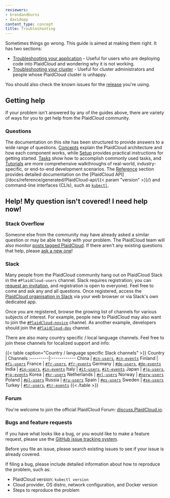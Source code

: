 ```yaml
---
reviewers:
- brendandburns
- davidopp
content_type: concept
title: Troubleshooting
---
```


<!-- overview -->

Sometimes things go wrong. This guide is aimed at making them right. It has
two sections:

* [Troubleshooting your application](/docs/tasks/debug-application-cluster/debug-application/) - Useful
  for users who are deploying code into PlaidCloud and wondering why it is not working.
* [Troubleshooting your cluster](/docs/tasks/debug-application-cluster/debug-cluster/) - Useful
  for cluster administrators and people whose PlaidCloud cluster is unhappy.

You should also check the known issues for the [release](https://github.com/PlaidCloud/PlaidCloud/releases)
you're using.

<!-- body -->

## Getting help

If your problem isn't answered by any of the guides above, there are variety of
ways for you to get help from the PlaidCloud community.

### Questions

The documentation on this site has been structured to provide answers to a wide
range of questions. [Concepts](/docs/concepts/) explain the PlaidCloud
architecture and how each component works, while [Setup](/docs/setup/) provides
practical instructions for getting started. [Tasks](/docs/tasks/) show how to
accomplish commonly used tasks, and [Tutorials](/docs/tutorials/) are more
comprehensive walkthroughs of real-world, industry-specific, or end-to-end
development scenarios. The [Reference](/docs/reference/) section provides
detailed documentation on the [PlaidCloud API](/docs/reference/generated/PlaidCloud-api/{{< param "version" >}}/)
and command-line interfaces (CLIs), such as [`kubectl`](/docs/reference/kubectl/overview/).

## Help! My question isn't covered!  I need help now!

### Stack Overflow

Someone else from the community may have already asked a similar question or may
be able to help with your problem. The PlaidCloud team will also monitor
[posts tagged PlaidCloud](https://stackoverflow.com/questions/tagged/PlaidCloud).
If there aren't any existing questions that help, please
[ask a new one](https://stackoverflow.com/questions/ask?tags=PlaidCloud)!

### Slack

Many people from the PlaidCloud community hang out on PlaidCloud Slack in the `#PlaidCloud-users` channel.
Slack requires registration; you can [request an invitation](https://slack.PlaidCloud.io),
and registration is open to everyone). Feel free to come and ask any and all questions.
Once registered, access the [PlaidCloud organisation in Slack](https://PlaidCloud.slack.com)
via your web browser or via Slack's own dedicated app.

Once you are registered, browse the growing list of channels for various subjects of
interest. For example, people new to PlaidCloud may also want to join the
[`#PlaidCloud-novice`](https://PlaidCloud.slack.com/messages/PlaidCloud-novice) channel. As another example, developers should join the
[`#PlaidCloud-dev`](https://PlaidCloud.slack.com/messages/PlaidCloud-dev) channel.

There are also many country specific / local language channels. Feel free to join
these channels for localized support and info:

{{< table caption="Country / language specific Slack channels" >}}
Country | Channels
:---------|:------------
China | [`#cn-users`](https://PlaidCloud.slack.com/messages/cn-users), [`#cn-events`](https://PlaidCloud.slack.com/messages/cn-events)
Finland | [`#fi-users`](https://PlaidCloud.slack.com/messages/fi-users)
France | [`#fr-users`](https://PlaidCloud.slack.com/messages/fr-users), [`#fr-events`](https://PlaidCloud.slack.com/messages/fr-events)
Germany | [`#de-users`](https://PlaidCloud.slack.com/messages/de-users), [`#de-events`](https://PlaidCloud.slack.com/messages/de-events)
India | [`#in-users`](https://PlaidCloud.slack.com/messages/in-users), [`#in-events`](https://PlaidCloud.slack.com/messages/in-events)
Italy | [`#it-users`](https://PlaidCloud.slack.com/messages/it-users), [`#it-events`](https://PlaidCloud.slack.com/messages/it-events)
Japan | [`#jp-users`](https://PlaidCloud.slack.com/messages/jp-users), [`#jp-events`](https://PlaidCloud.slack.com/messages/jp-events)
Korea | [`#kr-users`](https://PlaidCloud.slack.com/messages/kr-users)
Netherlands | [`#nl-users`](https://PlaidCloud.slack.com/messages/nl-users)
Norway | [`#norw-users`](https://PlaidCloud.slack.com/messages/norw-users)
Poland | [`#pl-users`](https://PlaidCloud.slack.com/messages/pl-users)
Russia | [`#ru-users`](https://PlaidCloud.slack.com/messages/ru-users)
Spain | [`#es-users`](https://PlaidCloud.slack.com/messages/es-users)
Sweden | [`#se-users`](https://PlaidCloud.slack.com/messages/se-users)
Turkey | [`#tr-users`](https://PlaidCloud.slack.com/messages/tr-users), [`#tr-events`](https://PlaidCloud.slack.com/messages/tr-events)
{{< /table >}}

### Forum

You're welcome to join the official PlaidCloud Forum: [discuss.PlaidCloud.io](https://discuss.PlaidCloud.io).

### Bugs and feature requests

If you have what looks like a bug, or you would like to make a feature request,
please use the [GitHub issue tracking system](https://github.com/PlaidCloud/PlaidCloud/issues).

Before you file an issue, please search existing issues to see if your issue is
already covered.

If filing a bug, please include detailed information about how to reproduce the
problem, such as:

* PlaidCloud version: `kubectl version`
* Cloud provider, OS distro, network configuration, and Docker version
* Steps to reproduce the problem


